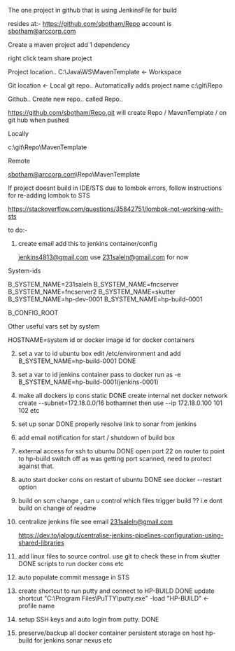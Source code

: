 The one project in github that is using JenkinsFile for
build

resides at:-
https://github.com/sbotham/Repo		account is sbotham@arccorp.com









Create a maven project
add 1 dependency

right click
team 
share project



Project location..
C:\Java\WS\MavenTemplate			<- Workspace


Git location					<- Local git repo.. Automatically adds project name
c:\git\Repo



Github..
Create new repo.. called Repo..

https://github.com/sbotham/Repo.git
will create
Repo / MavenTemplate /  on git hub when pushed






Locally

c:\git\Repo\MavenTemplate




Remote

sbotham@arccorp.com\Repo\MavenTemplate








If project doesnt build in IDE/STS due to lombok errors,
follow instructions for re-adding lombok to STS

https://stackoverflow.com/questions/35842751/lombok-not-working-with-sts



to do:-

1. create email add this to jenkins container/config

	jenkins4813@gmail.com use 231saleln@gmail.com for now


System-ids

B_SYSTEM_NAME=231saleln
B_SYSTEM_NAME=fncserver
B_SYSTEM_NAME=fncserver2
B_SYSTEM_NAME=skutter
B_SYSTEM_NAME=hp-dev-0001
B_SYSTEM_NAME=hp-build-0001


B_CONFIG_ROOT

Other useful vars set by system

HOSTNAME=system id or docker image id for docker containers



2. set a var to id ubuntu box
	edit /etc/environment and add B_SYSTEM_NAME=hp-build-0001	DONE

3. set a var to id jenkins container
	pass to docker run as -e B_SYSTEM_NAME=hp-build-0001(jenkins-0001)

4. make all dockers ip cons static								DONE
		create internal net
		docker network create --subnet=172.18.0.0/16 bothamnet
		then use --ip 172.18.0.100     101    102 etc
		

5. set up sonar													DONE
		properly resolve link to sonar from jenkins

6. add email notification for start / shutdown of build box

7. external access for ssh to ubuntu							DONE
	open port 22 on router to point to hp-build 
		switch off as was getting port scanned, need to protect against that.
	
8. auto start docker cons on restart of ubuntu					DONE
	see docker --restart option

9. build on scm change , can u control which files trigger build ?? i.e dont build on change of readme

10. centralize jenkins file see email 231saleln@gmail.com

	https://dev.to/jalogut/centralise-jenkins-pipelines-configuration-using-shared-libraries
	
11. add linux files to source control.
		use git to check these in from skutter					DONE
		scripts to run docker cons etc
		
12. auto populate commit message in STS

13. create shortcut to run putty and connect to HP-BUILD		DONE
update shortcut
"C:\Program Files\PuTTY\putty.exe" -load "HP-BUILD"    <- profile name

14. setup SSH keys and auto login from putty.					DONE

15. preserve/backup all docker container persistent storage on host hp-build
 		for
 			jenkins
 			sonar
 			nexus etc












